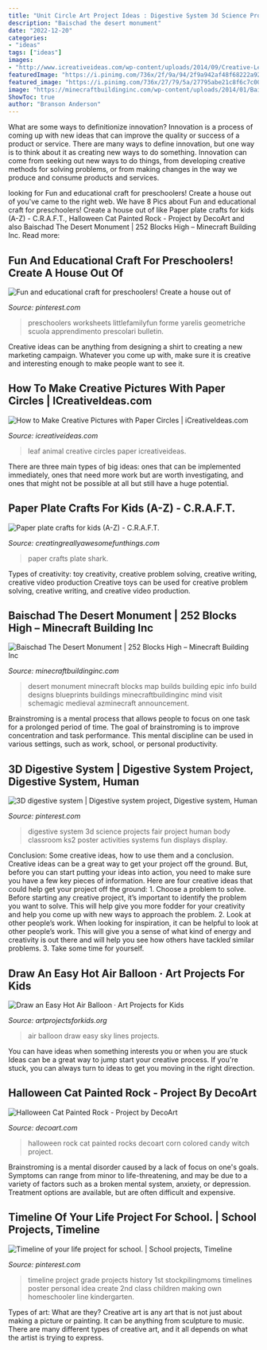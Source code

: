 ```yaml
---
title: "Unit Circle Art Project Ideas : Digestive System 3d Science Projects Fair Project Human Body Classroom Ks2 Poster Activities Systems Fun Displays Display"
description: "Baischad the desert monument"
date: "2022-12-20"
categories:
- "ideas"
tags: ["ideas"]
images:
- "http://www.icreativeideas.com/wp-content/uploads/2014/09/Creative-Leaf-Animal-Art-thumb.jpg?ed7071"
featuredImage: "https://i.pinimg.com/736x/2f/9a/94/2f9a942af48f68222a92f34625f0641d--preschool-family-preschool-shapes.jpg?b=t"
featured_image: "https://i.pinimg.com/736x/27/79/5a/27795abe21c8f6c7c0043f1573d3c33a.jpg"
image: "https://minecraftbuildinginc.com/wp-content/uploads/2014/01/Baischad-The-Desert-Monument-252-Blocks-High-minecraft-building-ideas-6.jpg"
ShowToc: true
author: "Branson Anderson"
---
```



What are some ways to definitionize innovation?
Innovation is a process of coming up with new ideas that can improve the quality or success of a product or service. There are many ways to define innovation, but one way is to think about it as creating new ways to do something. Innovation can come from seeking out new ways to do things, from developing creative methods for solving problems, or from making changes in the way we produce and consume products and services.

	

		
looking for Fun and educational craft for preschoolers! Create a house out of you've came to the right web. We have 8 Pics about Fun and educational craft for preschoolers! Create a house out of like Paper plate crafts for kids (A-Z) - C.R.A.F.T., Halloween Cat Painted Rock - Project by DecoArt and also Baischad The Desert Monument | 252 Blocks High – Minecraft Building Inc. Read more:
		
    
## Fun And Educational Craft For Preschoolers! Create A House Out Of

<img loading=lazy src="https://i.pinimg.com/736x/2f/9a/94/2f9a942af48f68222a92f34625f0641d--preschool-family-preschool-shapes.jpg?b=t" onerror="this.onerror=null;this.src='https://tse2.mm.bing.net/th?id=OIP.vzL8ERPebvzf8bpkcpBpIgHaLZ&amp;pid=15.1';" alt="Fun and educational craft for preschoolers! Create a house out of">

_Source: pinterest.com_

>preschoolers worksheets littlefamilyfun forme yarelis geometriche scuola apprendimento prescolari bulletin. 

	

Creative ideas can be anything from designing a shirt to creating a new marketing campaign. Whatever you come up with, make sure it is creative and interesting enough to make people want to see it.

    
## How To Make Creative Pictures With Paper Circles | ICreativeIdeas.com

<img loading=lazy src="http://www.icreativeideas.com/wp-content/uploads/2014/09/Creative-Leaf-Animal-Art-thumb.jpg?ed7071" onerror="this.onerror=null;this.src='https://tse2.mm.bing.net/th?id=OIP.xXwFeKH32HW4_GTUftiyxgHaHa&amp;pid=15.1';" alt="How to Make Creative Pictures with Paper Circles | iCreativeIdeas.com">

_Source: icreativeideas.com_

>leaf animal creative circles paper icreativeideas. 

	

There are three main types of big ideas: ones that can be implemented immediately, ones that need more work but are worth investigating, and ones that might not be possible at all but still have a huge potential.

    
## Paper Plate Crafts For Kids (A-Z) - C.R.A.F.T.

<img loading=lazy src="http://1.bp.blogspot.com/-BdTR02o4zHg/TYEl2zj-l5I/AAAAAAAANx0/2pDVbMLAepU/s1600/IMG_7380.JPG" onerror="this.onerror=null;this.src='https://tse2.mm.bing.net/th?id=OIP.HnkwWO3yWzq-bvvMWTG3_QHaJ4&amp;pid=15.1';" alt="Paper plate crafts for kids (A-Z) - C.R.A.F.T.">

_Source: creatingreallyawesomefunthings.com_

>paper crafts plate shark. 

	

Types of creativity: toy creativity, creative problem solving, creative writing, creative video production
Creative toys can be used for creative problem solving, creative writing, and creative video production.

    
## Baischad The Desert Monument | 252 Blocks High – Minecraft Building Inc

<img loading=lazy src="https://minecraftbuildinginc.com/wp-content/uploads/2014/01/Baischad-The-Desert-Monument-252-Blocks-High-minecraft-building-ideas-6.jpg" onerror="this.onerror=null;this.src='https://tse3.mm.bing.net/th?id=OIP.P-v5siGWGY-vZCNyFswPFwHaEW&amp;pid=15.1';" alt="Baischad The Desert Monument | 252 Blocks High – Minecraft Building Inc">

_Source: minecraftbuildinginc.com_

>desert monument minecraft blocks map builds building epic info build designs blueprints buildings minecraftbuildinginc mind visit schemagic medieval azminecraft announcement. 

	

Brainstroming is a mental process that allows people to focus on one task for a prolonged period of time. The goal of brainstroming is to improve concentration and task performance. This mental discipline can be used in various settings, such as work, school, or personal productivity.

    
## 3D Digestive System | Digestive System Project, Digestive System, Human

<img loading=lazy src="https://i.pinimg.com/736x/cb/ce/f2/cbcef2882da05b7a6b0dec7eb9e8ebe0--science-projects-school-projects.jpg" onerror="this.onerror=null;this.src='https://tse4.mm.bing.net/th?id=OIP.qvO7909vXIk4Mnm8msIW2QHaJ4&amp;pid=15.1';" alt="3D digestive system | Digestive system project, Digestive system, Human">

_Source: pinterest.com_

>digestive system 3d science projects fair project human body classroom ks2 poster activities systems fun displays display. 

	

Conclusion: Some creative ideas, how to use them and a conclusion.
Creative ideas can be a great way to get your project off the ground. But, before you can start putting your ideas into action, you need to make sure you have a few key pieces of information. Here are four creative ideas that could help get your project off the ground: 1. Choose a problem to solve. Before starting any creative project, it’s important to identify the problem you want to solve. This will help give you more fodder for your creativity and help you come up with new ways to approach the problem. 2. Look at other people’s work. When looking for inspiration, it can be helpful to look at other people’s work. This will give you a sense of what kind of energy and creativity is out there and will help you see how others have tackled similar problems. 3. Take some time for yourself.

    
## Draw An Easy Hot Air Balloon · Art Projects For Kids

<img loading=lazy src="https://artprojectsforkids.org/wp-content/uploads/2021/01/Hot-Air-Balloon-for-Pinterest-683x1024.jpg" onerror="this.onerror=null;this.src='https://tse2.mm.bing.net/th?id=OIP.ZdAp5abptD7M0Hp17iKRbwHaLG&amp;pid=15.1';" alt="Draw an Easy Hot Air Balloon · Art Projects for Kids">

_Source: artprojectsforkids.org_

>air balloon draw easy sky lines projects. 

	

You can have ideas when something interests you or when you are stuck
Ideas can be a great way to jump start your creative process. If you're stuck, you can always turn to ideas to get you moving in the right direction.

    
## Halloween Cat Painted Rock - Project By DecoArt

<img loading=lazy src="http://decoart.com/img/projects/projects/3775_halloween-cat-rock.jpg" onerror="this.onerror=null;this.src='https://tse1.mm.bing.net/th?id=OIP.1NzzOWXU23Bn9PhGvFmNuAHaHa&amp;pid=15.1';" alt="Halloween Cat Painted Rock - Project by DecoArt">

_Source: decoart.com_

>halloween rock cat painted rocks decoart corn colored candy witch project. 

	

Brainstroming is a mental disorder caused by a lack of focus on one's goals. Symptoms can range from minor to life-threatening, and may be due to a variety of factors such as a broken mental system, anxiety, or depression. Treatment options are available, but are often difficult and expensive.

    
## Timeline Of Your Life Project For School. | School Projects, Timeline

<img loading=lazy src="https://i.pinimg.com/736x/27/79/5a/27795abe21c8f6c7c0043f1573d3c33a.jpg" onerror="this.onerror=null;this.src='https://tse1.mm.bing.net/th?id=OIP.iF3JYz4sDIcH66ssOASSRAHaLK&amp;pid=15.1';" alt="Timeline of your life project for school. | School projects, Timeline">

_Source: pinterest.com_

>timeline project grade projects history 1st stockpilingmoms timelines poster personal idea create 2nd class children making own homeschooler line kindergarten. 

	

Types of art: What are they?
Creative art is any art that is not just about making a picture or painting. It can be anything from sculpture to music. There are many different types of creative art, and it all depends on what the artist is trying to express.

